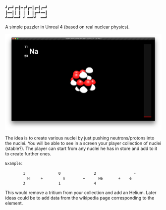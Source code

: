 ```ascii
┛┏━┛┏━┃━┏┛┏━┃┏━┃┏━┛
┃━━┃┃ ┃ ┃ ┃ ┃┏━┛━━┃
┛━━┛━━┛ ┛ ━━┛┛  ━━┛
```
A simple puzzler in Unreal 4 (based on real nuclear physics).

![image of the game](https://raw.githubusercontent.com/anirul/Isotops/master/Images/Isotops_2015-08-16.png)

The idea is to create various nuclei by just pushing neutrons/protons into the nuclei. You will be able to see in a screen your player collection of nuclei (stable?). The player can start from any nuclei he has in store and add to it to create further ones.

```ascii
Example:

        1               0               2                 -
          H     +         n        =      He       +    e
        3               1               4
```

This would remove a tritium from your collection and add an Helium. Later ideas could be to add data from the wikipedia page corresponding to the element.
